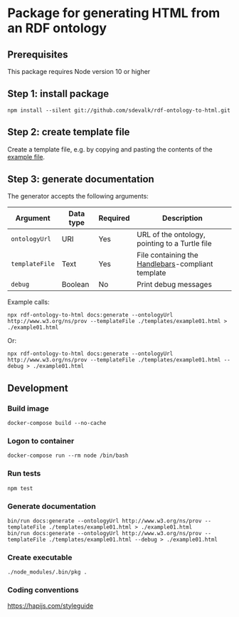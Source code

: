 Package for generating HTML from an RDF ontology
==============================

## Prerequisites
This package requires Node version 10 or higher

## Step 1: install package
    npm install --silent git://github.com/sdevalk/rdf-ontology-to-html.git

## Step 2: create template file
Create a template file, e.g. by copying and pasting the contents of the [example file](./templates/example01.html).

## Step 3: generate documentation
The generator accepts the following arguments:

Argument | Data type | Required | Description
--|--|--|--
`ontologyUrl` | URI | Yes | URL of the ontology, pointing to a Turtle file
`templateFile` | Text | Yes | File containing the [Handlebars](https://handlebarsjs.com/)-compliant template
`debug` | Boolean | No | Print debug messages

Example calls:

    npx rdf-ontology-to-html docs:generate --ontologyUrl http://www.w3.org/ns/prov --templateFile ./templates/example01.html > ./example01.html

Or:

    npx rdf-ontology-to-html docs:generate --ontologyUrl http://www.w3.org/ns/prov --templateFile ./templates/example01.html --debug > ./example01.html

## Development

### Build image
    docker-compose build --no-cache

### Logon to container
    docker-compose run --rm node /bin/bash

### Run tests
    npm test

### Generate documentation
    bin/run docs:generate --ontologyUrl http://www.w3.org/ns/prov --templateFile ./templates/example01.html > ./example01.html
    bin/run docs:generate --ontologyUrl http://www.w3.org/ns/prov --templateFile ./templates/example01.html --debug > ./example01.html

### Create executable
    ./node_modules/.bin/pkg .

### Coding conventions
https://hapijs.com/styleguide
